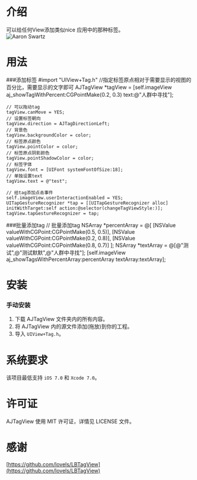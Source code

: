
介绍
==============
可以给任何View添加类似nice 应用中的那种标签。<br/>
![Aaron Swartz](https://github.com/alienjun/AJTagView/blob/master/Screenshots/screenshot1.gif)




用法
==============
###添加标签
	 #import "UIView+Tag.h"
	 //指定标签原点相对于需要显示的视图的百分比，需要显示的文字即可
    AJTagView *tagView = [self.imageView aj_showTagWithPercent:CGPointMake(0.2, 0.3) text:@"人群中寻找"];
    
    // 可以拖动tag
    tagView.canMove = YES; 
    // 设置标签朝向
    tagView.direction = AJTagDirectionLeft; 
    // 背景色
    tagView.backgroundColor = color;
    // 标签原点颜色
    tagView.pointColor = color;
    // 标签原点阴影颜色
    tagView.pointShadowColor = color;
    // 标签字体
    tagView.font = [UIFont systemFontOfSize:18];
    // 单独设置text
    tagView.text = @"test";
    
	// 给tag添加点击事件
    self.imageView.userInteractionEnabled = YES;
    UITapGestureRecognizer *tap = [[UITapGestureRecognizer alloc] initWithTarget:self action:@selector(changeTagViewStyle:)];
    tagView.tapGestureRecognizer = tap;

###批量添加tag
	// 批量添加tag
    NSArray *percentArray = @[
    [NSValue valueWithCGPoint:CGPointMake(0.5, 0.5)],
    [NSValue valueWithCGPoint:CGPointMake(0.2, 0.8)],
    [NSValue valueWithCGPoint:CGPointMake(0.8, 0.7)]
    ];
    NSArray *textArray = @[@"测试",@"测试默默",@"人群中寻找"];
    [self.imageView aj_showTagsWithPercentArray:percentArray textArray:textArray];


安装
==============
### 手动安装

1. 下载 AJTagView 文件夹内的所有内容。
2. 将 AJTagView 内的源文件添加(拖放)到你的工程。
3. 导入 `UIView+Tag.h`。



系统要求
==============
该项目最低支持 `iOS 7.0` 和 `Xcode 7.0`。


许可证
==============
AJTagView 使用 MIT 许可证，详情见 LICENSE 文件。


感谢
==============
[https://github.com/lovels/LBTagView](https://github.com/lovels/LBTagView)

